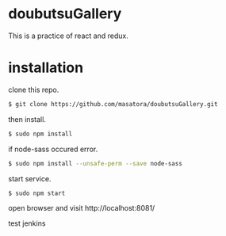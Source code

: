 # doubutsuGallery
This is a practice of react and redux.

# installation
clone this repo.
```bash
$ git clone https://github.com/masatora/doubutsuGallery.git
```
then install.
```bash
$ sudo npm install
```
if node-sass occured error.
```bash   
$ sudo npm install --unsafe-perm --save node-sass
```
start service.
```bash
$ sudo npm start
```
open browser and visit http://localhost:8081/

test jenkins
